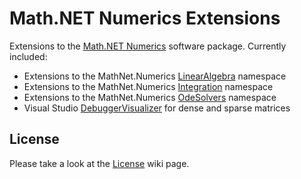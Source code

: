 # Math.NET Numerics Extensions

Extensions to the [Math.NET Numerics](http://numerics.mathdotnet.com/) software package. Currently included:

* Extensions to the MathNet.Numerics [LinearAlgebra](https://github.com/wo80/mathnet-extensions/wiki/Linear-Algebra) namespace
* Extensions to the MathNet.Numerics [Integration](https://github.com/wo80/mathnet-extensions/wiki/Quadrature) namespace
* Extensions to the MathNet.Numerics [OdeSolvers](https://github.com/wo80/mathnet-extensions/wiki/Ode-Solvers) namespace
* Visual Studio [DebuggerVisualizer](https://github.com/wo80/mathnet-extensions/wiki/Visualizer) for dense and sparse matrices

## License

Please take a look at the [License](https://github.com/wo80/mathnet-extensions/wiki/License) wiki page.
